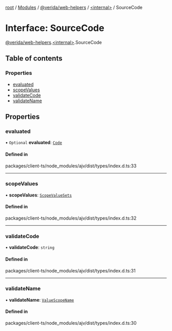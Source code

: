 [root](../README.md) / [Modules](../modules.md) / [@verida/web-helpers](../modules/verida_web_helpers.md) / [<internal\>](../modules/verida_web_helpers._internal_.md) / SourceCode

# Interface: SourceCode

[@verida/web-helpers](../modules/verida_web_helpers.md).[<internal\>](../modules/verida_web_helpers._internal_.md).SourceCode

## Table of contents

### Properties

- [evaluated](verida_web_helpers._internal_.SourceCode.md#evaluated)
- [scopeValues](verida_web_helpers._internal_.SourceCode.md#scopevalues)
- [validateCode](verida_web_helpers._internal_.SourceCode.md#validatecode)
- [validateName](verida_web_helpers._internal_.SourceCode.md#validatename)

## Properties

### evaluated

• `Optional` **evaluated**: [`Code`](../modules/verida_web_helpers._internal_.md#code)

#### Defined in

packages/client-ts/node_modules/ajv/dist/types/index.d.ts:33

___

### scopeValues

• **scopeValues**: [`ScopeValueSets`](../modules/verida_web_helpers._internal_.md#scopevaluesets)

#### Defined in

packages/client-ts/node_modules/ajv/dist/types/index.d.ts:32

___

### validateCode

• **validateCode**: `string`

#### Defined in

packages/client-ts/node_modules/ajv/dist/types/index.d.ts:31

___

### validateName

• **validateName**: [`ValueScopeName`](../classes/verida_web_helpers._internal_.ValueScopeName.md)

#### Defined in

packages/client-ts/node_modules/ajv/dist/types/index.d.ts:30
